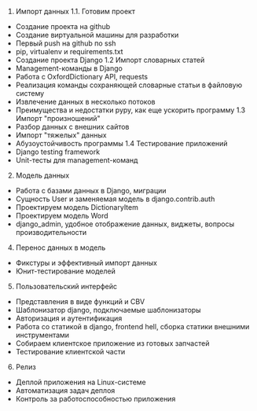 1. Импорт данных
  1.1. Готовим проект 
  - Создание проекта на github
  - Создание виртуальной машины для разработки
  - Первый push на github по ssh
  - pip, virtualenv и requirements.txt
  - Создание проекта Django
  1.2 Импорт словарных статей
  - Management-команды в Django
  - Работа с OxfordDictionary API, requests
  - Реализация команды сохраняющей словарные статьи в файловую систему
  - Извлечение данных в несколько потоков
  - Преимущества и недостатки pypy, как еще ускорить программу
  1.3 Импорт "произношений"
  - Разбор данных с внешних сайтов
  - Импорт "тяжелых" данных
  - Абузоустойчивость программы
  1.4 Тестирование приложений
  - Django testing framework
  - Unit-тесты для management-команд
2. Модель данных
  - Работа с базами данных в Django, миграции
  - Сущность User и заменяемая модель в django.contrib.auth
  - Проектируем модель DictionaryItem
  - Проектируем модель Word
  - django_admin, удобное отображение данных, виджеты, вопросы производительности
4. Перенос данных в модель
  - Фикстуры и эффективный импорт данных
  - Юнит-тестирование моделей
5. Пользовательский интерфейс
  - Представления в виде функций и CBV
  - Шаблонизатор django, подключаемые шаблонизаторы
  - Авторизация и аутентификация
  - Работа со статикой в django, frontend hell, сборка статики внешними инструментами
  - Собираем клиентское приложение из готовых запчастей
  - Тестирование клиентской части
6. Релиз
  - Деплой приложения на Linux-системе
  - Автоматизация задач деплоя
  - Контроль за работоспособностью приложения
